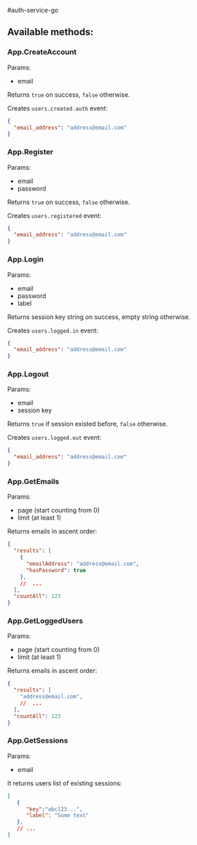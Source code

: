 #auth-service-go

## Available methods:

### App.CreateAccount
Params:
* email

Returns `true` on success, `false` otherwise.

Creates `users.created.auth` event:
```json
{
  "email_address": "address@email.com"
}
```

### App.Register
Params:
* email
* password

Returns `true` on success, `false` otherwise.

Creates `users.registered` event:
```json
{
  "email_address": "address@email.com"
}
```

### App.Login
Params:
* email
* password
* label

Returns session key string on success, empty string otherwise.

Creates `users.logged.in` event:
```json
{
  "email_address": "address@email.com"
}
```

### App.Logout
Params:
* email
* session key

Returns `true` if session existed before, `false` otherwise.

Creates `users.logged.out` event:
```json
{
  "email_address": "address@email.com"
}
```

### App.GetEmails
Params:
* page (start counting from 0)
* limit (at least 1)

Returns emails in ascent order:
```json
{
  "results": [ 
    {
      "emailAddress": "address@email.com",
      "hasPassword": true
    },
    //  ...
  ],
  "countAll": 123
}
```

### App.GetLoggedUsers
Params:
* page (start counting from 0)
* limit (at least 1)

Returns emails in ascent order:
```json
{
  "results": [
    "address@email.com",
    //  ...
  ],
  "countAll": 123
}
```

### App.GetSessions
Params:
* email

It returns users list of existing sessions:
```json
[
   {
      "key":"abc123...",
      "label": "Some text"
   },
   // ...
]
```

